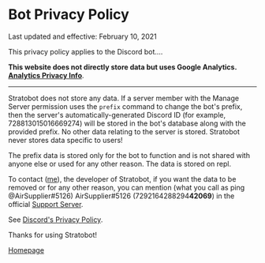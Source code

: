 # Bot Privacy Policy

Last updated and effective: February 10, 2021

This privacy policy applies to the Discord bot....

**This website does not directly store data but uses Google Analytics. [Analytics Privacy Info](https://policies.google.com/technologies/partner-sites)**.

---

Stratobot does not store any data. If a server member with the Manage Server permission uses the `prefix` command to change the bot's prefix, then the server's automatically-generated Discord ID (for example, 728813015016669274) will be stored in the bot's database along with the provided prefix. No other data relating to the server is stored. Stratobot never stores data specific to users!

The prefix data is stored only for the bot to function and is not shared with anyone else or used for any other reason. The data is stored on repl.

To contact ([me](https://AirSupplier.github.io)), the developer of Stratobot, if you want the data to be removed or for any other reason, you can mention (what you call as ping @AirSupplier#5126) AirSupplier#5126 (7292164288294**42069**) in the official [Support Server](https://discord.gg/kz2ab6RRuk).

See [Discord's Privacy Policy](https://discord.com/privacy).

Thanks for using Stratobot!

[Homepage](/)
